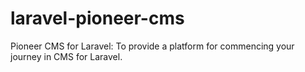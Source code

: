 # laravel-pioneer-cms
Pioneer CMS for Laravel: To provide a platform for commencing your journey in CMS for Laravel.
